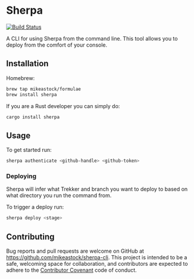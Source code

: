 # Sherpa

[![Build Status](https://travis-ci.org/mikeastock/sherpa-cli.svg?branch=master)](https://travis-ci.org/mikeastock/sherpa-cli)

A CLI for using Sherpa from the command line.  This tool allows you to deploy
from the comfort of your console.

## Installation

Homebrew:

```bash
brew tap mikeastock/formulae
brew install sherpa
```

If you are a Rust developer you can simply do:

```bash
cargo install sherpa
```

## Usage

To get started run:

```bash
sherpa authenticate <github-handle> <github-token>
```

### Deploying

Sherpa will infer what Trekker and branch you want to deploy to based on what
directory you run the command from.

To trigger a deploy run:
```bash
sherpa deploy <stage>
```

## Contributing

Bug reports and pull requests are welcome on GitHub at https://github.com/mikeastock/sherpa-cli. This project is intended to be a safe, welcoming space for collaboration, and contributors are expected to adhere to the [Contributor Covenant](contributor-covenant.org) code of conduct.

